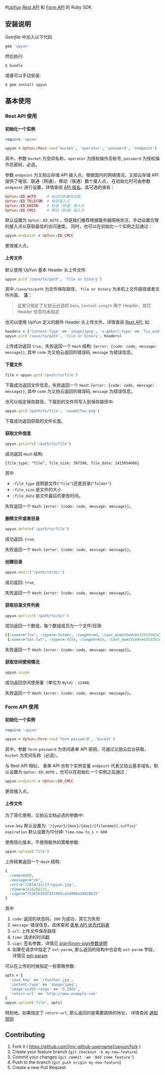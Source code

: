 #[UpYun](https://www.upyun.com) [Rest API](http://docs.upyun.com/api/rest_api/) 和 [Form API](http://docs.upyun.com/api/form_api/) 的 Ruby SDK


## 安装说明

*Gemfile* 中加入以下代码

```ruby
gem 'upyun'
```

然后执行:

    $ bundle

或者可以手动安装:

    $ gem install upyun

## 基本使用

### Rest API 使用

#### 初始化一个实例

```ruby
require 'upyun'

upyun = UpYun::Rest.new('bucket', 'operator', 'password', 'endpoint')
```

其中，参数 `bucket` 为空间名称，`operator` 为授权操作员帐号, `password` 为授权操作员密码，必选。

参数 `endpoint` 为又拍云存储 API 接入点，根据国内的网络情况，又拍云存储 API 提供了电信、联通（网通）、移动（铁通）数个接入点，
在初始化时可由参数 `endpoint` 进行设置，详情查阅 [API 域名](http://docs.upyun.com/api/)。其可选的值有：

```ruby
UpYun::ED_AUTO     # 自动判断最优线路
UpYun::ED_TELECOM  # 电信接入点
UpYun::ED_UNION    # 联通（网通）接入点
UpYun::ED_CMCC     # 移动（铁通）接入点
```

默认设置为 `UpYun::ED_AUTO` ，但是我们推荐根据服务器网络状况，手动设置合理的接入点以获取最佳的访问速度。
同时，也可以在初始化一个实例之后通过：

```ruby
upyun.endpoint = UpYun::ED_CMCC
```
更改接入点。

#### 上传文件

默认使用 UpYun 基本 Header 头上传文件:

```ruby
upyun.put('/save/to/path', 'file or binary')
```
其中 `/save/to/path` 为文件保存路径，  `file or binary` 为本机上文件路径或者文件内容。
**注：**
> 这里只指定了又拍云必选的 `Date`, `Content-Length` 两个 Header，其它 Header 信息均未指定

也可以使用 UpYun 定义的额外 Header 头上传文件，详情查阅 [Rest API](http://docs.upyun.com/api/rest_api/), 如:

```ruby
headers = {'Content-Type' => 'image/jpeg', 'x-gmkerl-type' => 'fix_width', 'x-gmkerl-value' => 1080}
upyun.put('/save/to/path', 'file or binary', headers)
```

上传成功返回 `true`，失败返回一个 `Hash` 结构: `{error: {code: code, message: message}}`,
其中 `code` 为又拍云返回的错误码, `message` 为错误信息。


#### 下载文件

```ruby
file = upyun.get('/path/to/file')
```

下载成功返回文件信息，失败返回一个 `Hash`: `{error: {code: code, message: message}}`,
其中 `code` 为又拍云返回的错误码, `message` 为错误信息。

也可以指定保存路径，下载到的文件将写入到保存路径中:

```ruby
upyun.get('/path/to/file', 'saved/foo.png')
```

下载成功返回获取的文件长度。


#### 获取文件信息

```ruby
upyun.getinfo('/path/to/file')
```

成功返回 `Hash` 结构:

```
{file_type: "file", file_size: 397190, file_date: 1415954066}
```

其中

  * `:file_type` 说明是文件(`"file"`)还是目录(`"folder"`)
  * `:file_size` 是文件的大小
  * `:file_date` 是文件最后的更改时间。

失败返回一个 `Hash`: `{error: {code: code, message: message}}`。


#### 删除文件或者目录

```ruby
upyun.delete('/path/to/file')
```

成功返回: `true`,

失败返回一个 `Hash`: `{error: {code: code, message: message}}`。

#### 创建目录

```ruby
upyun.mkdir('/path/to/dir')
```

成功返回: `true`,

失败返回一个 `Hash`: `{error: {code: code, message: message}}`。

#### 获取目录文件列表

```ruby
upyun.getlist('/path/to/dir')
```

成功返回一个数组，每个数组成员为一个文件/目录:

```ruby
[{:name=>"foo", :type=>:folder, :length=>0, :last_modified=>1416193624},
 {:name=>"bar.txt", :type=>:file, :length=>25, :last_modified=>1415261057}]
```

失败返回一个 `Hash`: `{error: {code: code, message: message}}`。

#### 获取空间使用情况

```ruby
upyun.usage
```

成功返回空间使用量（单位为 `Byte`）: `12400`,

失败返回一个 `Hash`: `{error: {code: code, message: message}}`。

### Form API 使用

#### 初始化一个实例

```ruby
require 'upyun'

upyun = UpYun::Form.new('form-password', 'bucket')
```

其中，参数 `form-password` 为空间表单 API 密钥，可通过又拍云后台获取，`bucket` 为空间名称（必选）。

与 Rest API 相似， 表单 API 也有个实例变量 `endpoint` 代表又拍云基本域名，默认设置为 `UpYun::ED_AUTO` ，也可以在初始化一个实例之后通过：

```ruby
upyun.endpoint = UpYun::ED_CMCC
```
更改接入点。


#### 上传文件

为了简化使用，又拍云文档必选的参数中:
>
  `save-key` 默认设置为: `'/{year}/{mon}/{day}/{filename}{.suffix}'`
  `expiration` 默认设置为10分钟: `Time.now.to_i + 600`


使用简化版本，不使用额外的策略参数:

```ruby
upyun.upload('file')
```
上传结果返回一个 `Hash` 结构:

```ruby
{
  :code=>200,
  :message=>"ok",
  :url=>"/2014/11/17/upyun.jpg",
  :time=>1416208715,
  :sign=>"f5165b35df431065ca54490a34028635"
}
```
其中
  1. `code`: 返回的状态码，`200` 为成功，其它为失败
  2. `message`: 错误信息，具体查阅 [表单 API 状态代码表](http://docs.upyun.com/api/form_api/#api_2)
  3. `url`: 上传文件保存路径
  4. `time`: 请求的时间戳
  5. `sign`: 签名参数，详情见 [sign与non-sign参数说明](http://docs.upyun.com/api/form_api/#note6)
  6. 如果在请求中指定了 `ext-param`, 那么返回的结构中也会有 `ext-param` 字段，详情见 [ext-param](http://docs.upyun.com/api/form_api/#note5)

可以在上传的时候指定一些策略参数:

```ruby
opts = {
  'save_key' => '/foo/bar.jpg',
  'content-type' => 'image/jpeg',
  'image-width-range' => '0,1024',
  'return-url' => 'http://www.example.com'
}
upyun.upload('file', opts)
```
特别地，如果指定了 `return-url`, 那么返回的是需要跳转的地址，
详情查阅 [通知规则](http://docs.upyun.com/api/form_api/#notify_return)


## Contributing

1. Fork it ( https://github.com/[my-github-username]/upyun/fork )
2. Create your feature branch (`git checkout -b my-new-feature`)
3. Commit your changes (`git commit -am 'Add some feature'`)
4. Push to the branch (`git push origin my-new-feature`)
5. Create a new Pull Request
